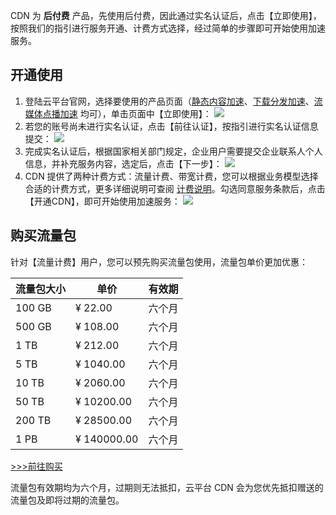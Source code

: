 CDN 为 **后付费** 产品，先使用后付费，因此通过实名认证后，点击【立即使用】，按照我们的指引进行服务开通、计费方式选择，经过简单的步骤即可开始使用加速服务。



## 开通使用

1. 登陆云平台官网，选择要使用的产品页面（[静态内容加速](http://tcecqpoc.fsphere.cn/product/cdn-scd)、[下载分发加速](http://tcecqpoc.fsphere.cn/product/cdn-dd)、[流媒体点播加速](http://tcecqpoc.fsphere.cn/product/cdn-vod) 均可），单击页面中【立即使用】：
  ![](http://imgcache.tcecqpoc.fsphere.cn/image/mc.qcloudimg.com/static/img/50f70dc89dad21f974718197812299e3/scd-start.png)
2. 若您的账号尚未进行实名认证，点击【前往认证】，按指引进行实名认证信息提交：
  ![](http://imgcache.tcecqpoc.fsphere.cn/image/mc.qcloudimg.com/static/img/e14455b30cd0eed3fe2baf1570de79b3/scd-start1.png)
3. 完成实名认证后，根据国家相关部门规定，企业用户需要提交企业联系人个人信息，并补充服务内容，选定后，点击【下一步】：
  ![](http://imgcache.tcecqpoc.fsphere.cn/image/mc.qcloudimg.com/static/img/db1388f2724695e322696c89b81903d5/scd-start2.png)
4. CDN 提供了两种计费方式：流量计费、带宽计费，您可以根据业务模型选择合适的计费方式，更多详细说明可查阅 [计费说明](http://tcecqpoc.fsphere.cn/doc/product/228/2949)。勾选同意服务条款后，点击【开通CDN】，即可开始使用加速服务：
  ![](http://imgcache.tcecqpoc.fsphere.cn/image/mc.qcloudimg.com/static/img/75df2cc85f9940f7578911581fe1e702/scd-start3.png)

## 购买流量包

针对【流量计费】用户，您可以预先购买流量包使用，流量包单价更加优惠：

| 流量包大小  | 单价          | 有效期  |
| ------ | ----------- | ---- |
| 100 GB | ¥ 22.00     | 六个月  |
| 500 GB | ¥ 108.00    | 六个月  |
| 1 TB   | ¥ 212.00    | 六个月  |
| 5 TB   | ¥ 1040.00   | 六个月  |
| 10 TB  | ¥ 2060.00   | 六个月  |
| 50 TB  | ¥ 10200.00  | 六个月  |
| 200 TB | ¥ 28500.00  | 六个月  |
| 1 PB   | ¥ 140000.00 | 六个月  |

[>>>前往购买](http://buy.tce.fsphere.cn/cdn_package)

流量包有效期均为六个月，过期则无法抵扣，云平台 CDN 会为您优先抵扣赠送的流量包及即将过期的流量包。